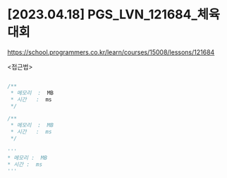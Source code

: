 #   [2023.04.18] PGS_LVN_121684_체육대회
https://school.programmers.co.kr/learn/courses/15008/lessons/121684

<접근법>

```
```




```java
/**
 * 메모리  :  MB
 * 시간   :  ms
 */
```



```js
/**
 * 메모리  :  MB
 * 시간   :  ms
 */
```




```python
'''
* 메모리 :  MB
* 시간 :  ms
'''
```
